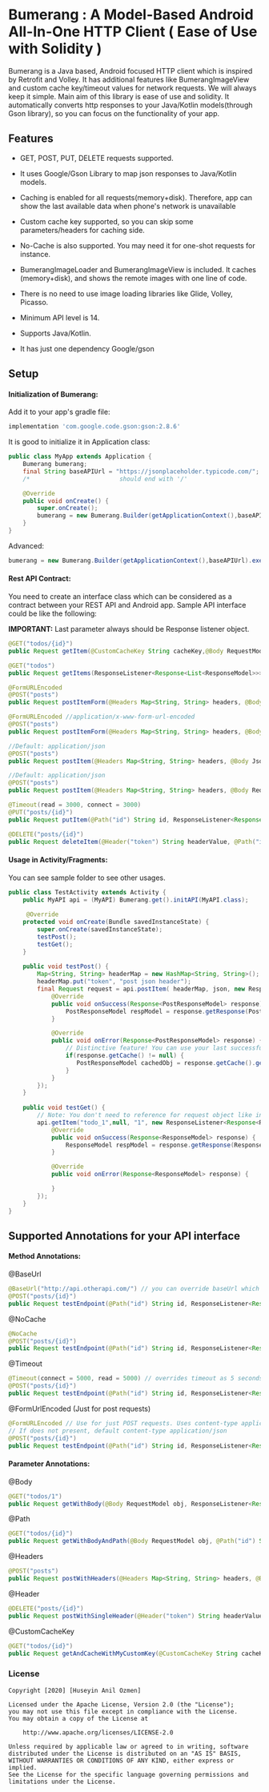 # Bumerang : A Model-Based Android All-In-One HTTP Client ( Ease of Use with Solidity ) 

Bumerang is a Java based, Android focused HTTP client which is inspired by Retrofit and Volley. It has additional features like BumerangImageView and custom cache key/timeout values for network requests. We will always keep it simple. Main aim of this library is ease of use and solidity. It automatically converts http responses to your Java/Kotlin models(through Gson library), so you can focus on the functionality of your app. 

## Features

- GET, POST, PUT, DELETE requests supported.

- It uses Google/Gson Library to map json responses to Java/Kotlin models.

- Caching is enabled for all requests(memory+disk). Therefore, app can show the last available data when phone's network is  unavailable

- Custom cache key supported, so you can skip some parameters/headers for caching side.

- No-Cache is also supported. You may need it for one-shot requests for instance.

- BumerangImageLoader and BumerangImageView is included. It caches (memory+disk), and shows the remote images with one line of code. 

- There is no need to use image loading libraries like Glide, Volley, Picasso.

- Minimum API level is 14.

- Supports Java/Kotlin.

- It has just one dependency Google/gson

  

## Setup

#### Initialization of Bumerang:

Add it to your app's gradle file:

```groovy
implementation 'com.google.code.gson:gson:2.8.6'
```

It is good to initialize it in Application class:

```java
public class MyApp extends Application {
    Bumerang bumerang;
    final String baseAPIUrl = "https://jsonplaceholder.typicode.com/"; 
    /*                         should end with '/'                     */

    @Override
    public void onCreate() {
        super.onCreate();
        bumerang = new Bumerang.Builder(getApplicationContext(),baseAPIUrl).build();
    }
}
```

Advanced:

```java
bumerang = new Bumerang.Builder(getApplicationContext(),baseAPIUrl).executor(custom Executor).gson(custom Gson).build();
```



#### Rest API Contract:

You need to create an interface class which can be considered as  a contract between your REST API and Android app. Sample API interface could be like the following:

**IMPORTANT:** Last parameter always should be Response listener object.

```java
@GET("todos/{id}")
public Request getItem(@CustomCacheKey String cacheKey,@Body RequestModel obj, @Path("id") String id, ResponseListener<Response<ResponseModel>> listener);

@GET("todos")
public Request getItems(ResponseListener<Response<List<ResponseModel>>> listener);

@FormURLEncoded
@POST("posts")
public Request postItemForm(@Headers Map<String, String> headers, @Body RequestModel obj, ResponseListener<Response<PostResponseModel>> listener);

@FormURLEncoded //application/x-www-form-url-encoded
@POST("posts")
public Request postItemForm(@Headers Map<String, String> headers, @Body JsonObject obj, ResponseListener<Response<PostResponseModel>> listener);

//Default: application/json
@POST("posts")
public Request postItem(@Headers Map<String, String> headers, @Body JsonObject obj, ResponseListener<Response<PostResponseModel>> listener);

//Default: application/json
@POST("posts")
public Request postItem(@Headers Map<String, String> headers, @Body RequestModel obj, ResponseListener<Response<PostResponseModel>> listener);

@Timeout(read = 3000, connect = 3000)
@PUT("posts/{id}")
public Request putItem(@Path("id") String id, ResponseListener<Response<ResponseModel>> listener);

@DELETE("posts/{id}")
public Request deleteItem(@Header("token") String headerValue, @Path("id") String id, ResponseListener<Response<ResponseModel>> listener);
```



#### Usage in Activity/Fragments:

You can see sample folder to see other usages. 

```java
public class TestActivity extends Activity {
    public MyAPI api = (MyAPI) Bumerang.get().initAPI(MyAPI.class);
    
     @Override
    protected void onCreate(Bundle savedInstanceState) {
        super.onCreate(savedInstanceState);
        testPost();
        testGet();
    }
    
    public void testPost() {
   		Map<String, String> headerMap = new HashMap<String, String>();
        headerMap.put("token", "post json header");
        final Request request = api.postItem( headerMap, json, new ResponseListener<Response<PostResponseModel>>() {
            @Override
            public void onSuccess(Response<PostResponseModel> response) {
                PostResponseModel respModel = response.getResponse(PostResponseModel.class);
            }

            @Override
            public void onError(Response<PostResponseModel> response) {
                // Distinctive feature! You can use your last successful response object
                if(response.getCache() != null) {
                   PostResponseModel cachedObj = response.getCache().getResponse(PostResponseModel.class);
                }
            }
        });
    }
    
    public void testGet() {
        // Note: You don't need to reference for request object like in the post example.
   		api.getItem("todo_1",null, "1", new ResponseListener<Response<ResponseModel>>() {
            @Override
            public void onSuccess(Response<ResponseModel> response) {
                ResponseModel respModel = response.getResponse(ResponseModel.class);
            }

            @Override
            public void onError(Response<ResponseModel> response) {

            }
        });
    }
}
```



## Supported Annotations for your API interface

#### Method Annotations:

@BaseUrl

```java
@BaseUrl("http://api.otherapi.com/") // you can override baseUrl which you gave at init.
@POST("posts/{id}")
public Request testEndpoint(@Path("id") String id, ResponseListener<Response<ResponseModel>> listener);
```

@NoCache

```java
@NoCache
@POST("posts/{id}")
public Request testEndpoint(@Path("id") String id, ResponseListener<Response<ResponseModel>> listener);
```

@Timeout 

```java
@Timeout(connect = 5000, read = 5000) // overrides timeout as 5 seconds
@POST("posts/{id}")
public Request testEndpoint(@Path("id") String id, ResponseListener<Response<ResponseModel>> listener);
```

@FormUrlEncoded (Just for post requests)

```java
@FormURLEncoded // Use for just POST requests. Uses content-type application/x-www-form-urlencoded
// If does not present, default content-type application/json
@POST("posts/{id}")
public Request testEndpoint(@Path("id") String id, ResponseListener<Response<ResponseModel>> listener);
```

#### Parameter Annotations:

@Body

```java
@GET("todos/1")
public Request getWithBody(@Body RequestModel obj, ResponseListener<Response<ResponseModel>> listener);
```

@Path

```java
@GET("todos/{id}")
public Request getWithBodyAndPath(@Body RequestModel obj, @Path("id") String id, ResponseListener<Response<ResponseModel>> listener);
```

@Headers

```java
@POST("posts")
public Request postWithHeaders(@Headers Map<String, String> headers, @Body RequestModel obj, ResponseListener<Response<PostResponseModel>> listener);
```

@Header

```java
@DELETE("posts/{id}")
public Request postWithSingleHeader(@Header("token") String headerValue, @Path("id") String id, ResponseListener<Response<ResponseModel>> listener);
```

@CustomCacheKey

```java
@GET("todos/{id}")
public Request getAndCacheWithMyCustomKey(@CustomCacheKey String cacheKey, @Path("id") String id, ResponseListener<Response<ResponseModel>> listener);
```



### License

```
Copyright [2020] [Huseyin Anil Ozmen]

Licensed under the Apache License, Version 2.0 (the "License");
you may not use this file except in compliance with the License.
You may obtain a copy of the License at

    http://www.apache.org/licenses/LICENSE-2.0

Unless required by applicable law or agreed to in writing, software
distributed under the License is distributed on an "AS IS" BASIS,
WITHOUT WARRANTIES OR CONDITIONS OF ANY KIND, either express or implied.
See the License for the specific language governing permissions and
limitations under the License.
```